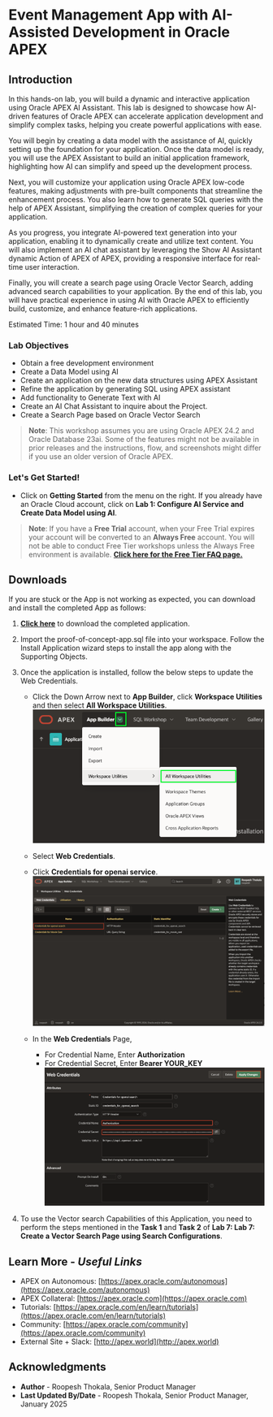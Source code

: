 # Event Management App with AI-Assisted Development in Oracle APEX

## Introduction

In this hands-on lab, you will build a dynamic and interactive application using Oracle APEX AI Assistant. This lab is designed to showcase how AI-driven features of Oracle APEX can accelerate application development and simplify complex tasks, helping you create powerful applications with ease.

You will begin by creating a data model with the assistance of AI, quickly setting up the foundation for your application. Once the data model is ready, you will use the APEX Assistant to build an initial application framework, highlighting how AI can simplify and speed up the development process.

Next, you will customize your application using Oracle APEX low-code features, making adjustments with pre-built components that streamline the enhancement process. You also learn how to generate SQL queries with the help of APEX Assistant, simplifying the creation of complex queries for your application.

As you progress, you integrate AI-powered text generation into your application, enabling it to dynamically create and utilize text content. You will also implement an AI chat assistant by leveraging the Show AI Assistant dynamic Action of APEX of APEX, providing a responsive interface for real-time user interaction.

Finally, you will create a search page using Oracle Vector Search, adding advanced search capabilities to your application. By the end of this lab, you will have practical experience in using AI with Oracle APEX to efficiently build, customize, and enhance feature-rich applications.

Estimated Time: 1 hour and 40 minutes

### Lab Objectives

* Obtain a free development environment
* Create a Data Model using AI
* Create an application on the new data structures using APEX Assistant
* Refine the application by generating SQL using APEX assistant
* Add functionality to Generate Text with AI
* Create an AI Chat Assistant to inquire about the Project.
* Create a Search Page based on Oracle Vector Search

>**Note**: This workshop assumes you are using Oracle APEX 24.2 and Oracle Database 23ai. Some of the features might not be available in prior releases and the instructions, flow, and screenshots might differ if you use an older version of Oracle APEX.

### **Let's Get Started!**

- Click on **Getting Started** from the menu on the right. If you already have an Oracle Cloud account, click on **Lab 1: Configure AI Service and Create Data Model using AI**.

>**Note**: If you have a **Free Trial** account, when your Free Trial expires your account will be converted to an **Always Free** account. You will not be able to conduct Free Tier workshops unless the Always Free environment is available. **[Click here for the Free Tier FAQ page.](https://www.oracle.com/cloud/free/faq.html)**


## Downloads

If you are stuck or the App is not working as expected, you can download and install the completed App as follows:

1. **[Click here](https://c4u04.objectstorage.us-ashburn-1.oci.customer-oci.com/p/EcTjWk2IuZPZeNnD_fYMcgUhdNDIDA6rt9gaFj_WZMiL7VvxPBNMY60837hu5hga/n/c4u04/b/livelabsfiles/o/Smart-Project-App.sql)** to download the completed application.
2. Import the proof-of-concept-app.sql file into your workspace. Follow the Install Application wizard steps to install the app along with the Supporting Objects.
3. Once the application is installed, follow the below steps to update the Web Credentials.
    - Click the Down Arrow next to **App Builder**, click **Workspace Utilities** and then select **All Workspace Utilities**.
        ![navigate to workspace utilities](images/navigate-to-workspace-utilities.png " ")

    - Select **Web Credentials**.
    - Click **Credentials for openai service**.
        ![select openai credentials](images/select-openai-cred.png " ")

    - In the **Web Credentials** Page,
      - For Credential Name, Enter **Authorization**
      - For Credential Secret, Enter **Bearer YOUR_KEY**
        ![update open ai cred](images/update-openai-cred.png " ")

4. To use the Vector search Capabilities of this Application, you need to perform the steps mentioned in the **Task 1** and **Task 2** of **Lab 7: Lab 7: Create a Vector Search Page using Search Configurations**.

## Learn More - *Useful Links*

- APEX on Autonomous:   [https://apex.oracle.com/autonomous](https://apex.oracle.com/autonomous)
- APEX Collateral:   [https://apex.oracle.com](https://apex.oracle.com)
- Tutorials:   [https://apex.oracle.com/en/learn/tutorials](https://apex.oracle.com/en/learn/tutorials)
- Community:  [https://apex.oracle.com/community](https://apex.oracle.com/community)
- External Site + Slack:   [http://apex.world](http://apex.world)

## Acknowledgments

- **Author** - Roopesh Thokala, Senior Product Manager
- **Last Updated By/Date** - Roopesh Thokala, Senior Product Manager, January 2025

